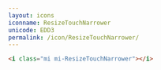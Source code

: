 ```yaml
---
layout: icons
iconname: ResizeTouchNarrower
unicode: EDD3
permalink: /icon/ResizeTouchNarrower/
---
```


``` html
<i class="mi mi-ResizeTouchNarrower"></i>
```
